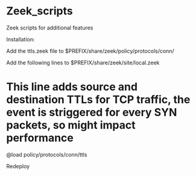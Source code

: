 # Zeek_scripts
Zeek scripts for additional features

Installation:

Add the ttls.zeek file to $PREFIX/share/zeek/policy/protocols/conn/

Add the following lines to $PREFIX/share/zeek/site/local.zeek
  # This line adds source and destination TTLs for TCP traffic, the event is striggered for every SYN packets, so might impact performance
  @load policy/protocols/conn/ttls
  
Redeploy
